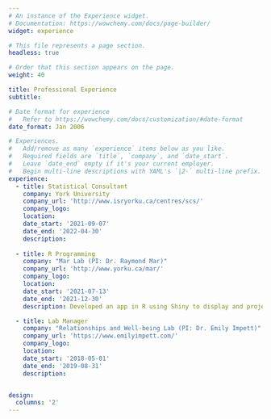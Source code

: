 ```yaml
---
# An instance of the Experience widget.
# Documentation: https://wowchemy.com/docs/page-builder/
widget: experience

# This file represents a page section.
headless: true

# Order that this section appears on the page.
weight: 40

title: Professional Experience
subtitle:

# Date format for experience
#   Refer to https://wowchemy.com/docs/customization/#date-format
date_format: Jan 2006

# Experiences.
#   Add/remove as many `experience` items below as you like.
#   Required fields are `title`, `company`, and `date_start`.
#   Leave `date_end` empty if it's your current employer.
#   Begin multi-line descriptions with YAML's `|2-` multi-line prefix.
experience:
  - title: Statistical Consultant
    company: York University
    company_url: 'http://www.isryorku.ca/centres/scs/'
    company_logo: 
    location: 
    date_start: '2021-09-07'
    date_end: '2022-04-30'
    description:
        
  - title: R Programming
    company: "Mar Lab (PI: Dr. Raymond Mar)"
    company_url: 'http://www.yorku.ca/mar/'
    company_logo: 
    location: 
    date_start: '2021-07-13'
    date_end: '2021-12-30'
    description: Developed an app in R using Shiny to display and project student grades for Introduction to Research Methods course. Also, integrated an R script into the grading process to improve efficiency."

  - title: Lab Manager
    company: "Relationships and Well-being Lab (PI: Dr. Emily Impett)"
    company_url: 'https://www.emilyimpett.com/'
    company_logo: 
    location: 
    date_start: '2018-05-01'
    date_end: '2019-08-31'
    description: 


design:
  columns: '2'
---
```

